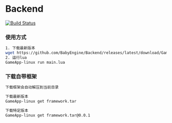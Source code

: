 # Backend

[![Build Status](https://travis-ci.org/BabyEngine/Backend.svg?branch=master)](https://travis-ci.org/BabyEngine/Backend)

### 使用方式
```bash
1. 下载最新版本
wget https://github.com/BabyEngine/Backend/releases/latest/download/GameApp-linux
2. 运行lua
GameApp-linux run main.lua
```

### 下载自带框架
```bash
下载框架会自动解压到当前目录

下载最新版本
GameApp-linux get framework.tar

下载特定版本
GameApp-linux get framework.tar@0.0.1

```